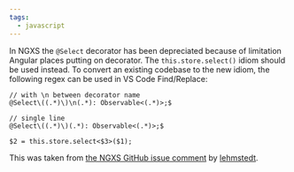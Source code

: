 ```yaml
---
tags:
  - javascript
---
```



In NGXS the `@Select` decorator has been depreciated because of limitation Angular places putting on decorator.  The `this.store.select()` idiom should be used instead.  To convert an existing codebase to the new idiom, the following regex can be used in VS Code Find/Replace:

```
// with \n between decorator name
@Select\((.*)\)\n(.*): Observable<(.*)>;$

// single line
@Select\((.*)\)(.*): Observable<(.*)>;$
```

```
$2 = this.store.select<$3>($1);
```

This was taken from [the NGXS GitHub issue comment](https://github.com/ngxs/store/issues/1854#issuecomment-1184855647) by [lehmstedt](https://github.com/lehmstedt).